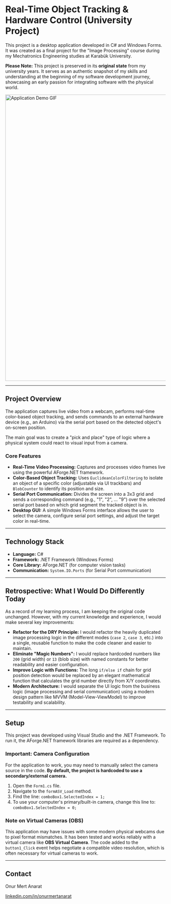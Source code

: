# Real-Time Object Tracking & Hardware Control (University Project)

This project is a desktop application developed in C# and Windows Forms. It was created as a final project for the "Image Processing" course during my Mechatronics Engineering studies at Karabük University.

**Please Note:** This project is preserved in its **original state** from my university years. It serves as an authentic snapshot of my skills and understanding at the beginning of my software development journey, showcasing an early passion for integrating software with the physical world.

<p>
  <img src="https://github.com/onurmertanarat/imageProcessingProjects1_2_CSharp/blob/master/assets/project-asv-gif.gif" alt="Application Demo GIF" width="900">
</p>

---

## Project Overview

The application captures live video from a webcam, performs real-time color-based object tracking, and sends commands to an external hardware device (e.g., an Arduino) via the serial port based on the detected object's on-screen position.

The main goal was to create a "pick and place" type of logic where a physical system could react to visual input from a camera.

### Core Features

* **Real-Time Video Processing:** Captures and processes video frames live using the powerful AForge.NET framework.
* **Color-Based Object Tracking:** Uses `EuclideanColorFiltering` to isolate an object of a specific color (adjustable via UI trackbars) and `BlobCounter` to identify its position and size.
* **Serial Port Communication:** Divides the screen into a 3x3 grid and sends a corresponding command (e.g., "1", "2", ... "9") over the selected serial port based on which grid segment the tracked object is in.
* **Desktop GUI:** A simple Windows Forms interface allows the user to select the camera, configure serial port settings, and adjust the target color in real-time.

---

## Technology Stack

* **Language:** C#
* **Framework:** .NET Framework (Windows Forms)
* **Core Library:** AForge.NET (for computer vision tasks)
* **Communication:** `System.IO.Ports` (for Serial Port communication)

---

## Retrospective: What I Would Do Differently Today

As a record of my learning process, I am keeping the original code unchanged. However, with my current knowledge and experience, I would make several key improvements:

* **Refactor for the DRY Principle:** I would refactor the heavily duplicated image processing logic in the different modes (`case 2`, `case 3`, etc.) into a single, reusable function to make the code cleaner and easier to maintain.
* **Eliminate "Magic Numbers":** I would replace hardcoded numbers like `200` (grid width) or `13` (blob size) with named constants for better readability and easier configuration.
* **Improve Logic with Functions:** The long `if/else if` chain for grid position detection would be replaced by an elegant mathematical function that calculates the grid number directly from X/Y coordinates.
* **Modern Architecture:** I would separate the UI logic from the business logic (image processing and serial communication) using a modern design pattern like MVVM (Model-View-ViewModel) to improve testability and scalability.

---

## Setup

This project was developed using Visual Studio and the .NET Framework. To run it, the AForge.NET framework libraries are required as a dependency.

### **Important: Camera Configuration**

For the application to work, you may need to manually select the camera source in the code. **By default, the project is hardcoded to use a secondary/external camera.**

1.  Open the `Form1.cs` file.
2.  Navigate to the `formASV_Load` method.
3.  Find the line: `comboBox1.SelectedIndex = 1;`
4.  To use your computer's primary/built-in camera, change this line to: `comboBox1.SelectedIndex = 0;`

### Note on Virtual Cameras (OBS)
This application may have issues with some modern physical webcams due to pixel format mismatches. It has been tested and works reliably with a virtual camera like **OBS Virtual Camera**. The code added to the `button1_Click` event helps negotiate a compatible video resolution, which is often necessary for virtual cameras to work.

---

## Contact

Onur Mert Anarat

[linkedin.com/in/onurmertanarat](https://www.linkedin.com/in/onurmertanarat)
